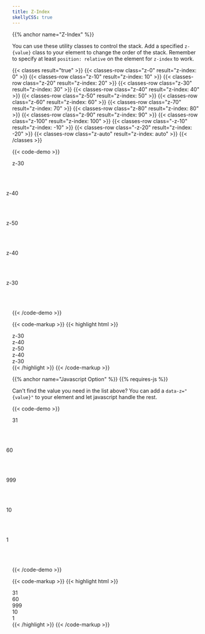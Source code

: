 ```yaml
---
title: Z-Index
skellyCSS: true
---
```


{{% anchor name="Z-Index" %}}

You can use these utility classes to control the stack. Add a specified `z-{value}` class to your element to change the order of the stack. Remember to specify at least `position: relative` on the element for `z-index` to work.

{{< classes result="true" >}}
{{< classes-row class="z-0" result="z-index: 0" >}}
{{< classes-row class="z-10" result="z-index: 10" >}}
{{< classes-row class="z-20" result="z-index: 20" >}}
{{< classes-row class="z-30" result="z-index: 30" >}}
{{< classes-row class="z-40" result="z-index: 40" >}}
{{< classes-row class="z-50" result="z-index: 50" >}}
{{< classes-row class="z-60" result="z-index: 60" >}}
{{< classes-row class="z-70" result="z-index: 70" >}}
{{< classes-row class="z-80" result="z-index: 80" >}}
{{< classes-row class="z-90" result="z-index: 90" >}}
{{< classes-row class="z-100" result="z-index: 100" >}}
{{< classes-row class="-z-10" result="z-index: -10" >}}
{{< classes-row class="-z-20" result="z-index: -20" >}}
{{< classes-row class="z-auto" result="z-index: auto" >}}
{{< /classes >}}

{{< code-demo >}}
<div class="rounded-2 block background--dark p-3">
  <div class="flex">
    <div 
      class="pos-rel z-30 background--lavender text--purple text--bold border border--color-white border--width-2 flex--center-content" 
      style="border-radius: 50%; height: 5rem; width: 5rem;">
      z-30
    </div>
    <div 
      class="pos-rel z-40 background--light-purple text--white text--bold border border--color-white border--width-2 flex--center-content" 
      style="border-radius: 50%; height: 5rem; width: 5rem; margin-left: -1rem">
      z-40
    </div>
    <div 
      class="pos-rel z-50 background--purple text--white text--bold border border--color-white border--width-2 flex--center-content" 
      style="border-radius: 50%; height: 5rem; width: 5rem; margin-left: -1rem">
      z-50
    </div>
    <div 
      class="pos-rel z-40 background--light-purple text--white text--bold border border--color-white border--width-2 flex--center-content" 
      style="border-radius: 50%; height: 5rem; width: 5rem; margin-left: -1rem">
      z-40
    </div>
    <div 
      class="pos-rel z-30 background--lavender text--purple text--bold border border--color-white border--width-2 flex--center-content" 
      style="border-radius: 50%; height: 5rem; width: 5rem; margin-left: -1rem">
      z-30
    </div>
  </div>
</div>
{{< /code-demo >}}

{{< code-markup >}}
{{< highlight html >}}
<div class="pos-rel z-30">
  z-30
</div>
<div class="pos-rel z-40">
  z-40
</div>
<div class="pos-rel z-50">
  z-50
</div>
<div class="pos-rel z-40">
  z-40
</div>
<div class="pos-rel z-30">
  z-30
</div>
{{< /highlight >}} 
{{< /code-markup >}}

{{% anchor name="Javascript Option" %}}
{{% requires-js %}}

Can't find the value you need in the list above? You can add a `data-z="{value}"` to your element and let javascript handle the rest. 

{{< code-demo >}}
<div class="rounded-2 block background--dark p-3">
  <div class="flex">
    <div 
      class="pos-rel background--lavender text--purple text--bold border border--color-white border--width-2 flex--center-content" 
      style="border-radius: 50%; height: 5rem; width: 5rem;"
      data-z="31">
      31
    </div>
    <div 
      class="pos-rel background--light-purple text--white text--bold border border--color-white border--width-2 flex--center-content" 
      style="border-radius: 50%; height: 5rem; width: 5rem; margin-left: -1rem"
      data-z="60">
      60
    </div>
    <div 
      class="pos-rel background--purple text--white text--bold border border--color-white border--width-2 flex--center-content" 
      style="border-radius: 50%; height: 5rem; width: 5rem; margin-left: -1rem"
      data-z="999">
      999
    </div>
    <div 
      class="pos-rel background--light-purple text--white text--bold border border--color-white border--width-2 flex--center-content" 
      style="border-radius: 50%; height: 5rem; width: 5rem; margin-left: -1rem"
      data-z="10">
      10
    </div>
    <div 
      class="pos-rel background--lavender text--purple text--bold border border--color-white border--width-2 flex--center-content" 
      style="border-radius: 50%; height: 5rem; width: 5rem; margin-left: -1rem"
      data-z="1">
      1
    </div>
  </div>
</div>
{{< /code-demo >}}

{{< code-markup >}}
{{< highlight html >}}
<div class="pos-rel z-30" data-z="31">
  31
</div>
<div class="pos-rel z-40" data-z="60">
  60
</div>
<div class="pos-rel z-50" data-z="999">
  999
</div>
<div class="pos-rel z-40" data-z="10">
  10
</div>
<div class="pos-rel z-30" data-z="1">
  1
</div>
{{< /highlight >}} 
{{< /code-markup >}}